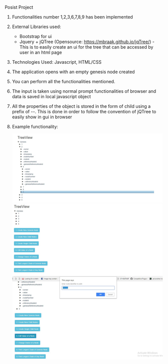 Posist Project

1. Functionalities number 1,2,3,6,7,8,9 has been implemented
2. External Libraries used:
    - Bootstrap for ui
    - Jquery + jQTree (Opensource: https://mbraak.github.io/jqTree/) - This is to easily create an ui for the tree that can be accessed by user in an html page

3. Technologies Used: Javascript, HTML/CSS
4. The application opens with an empty genesis node created
5. You can perform all the functionalities mentioned.
6. The input is taken using normal prompt functionalities of browser and data is saved in local javascript object
7. All the properties of the object is stored in the form of child using a prefix of --. This is done in order to follow the convention of jQTree to easily show in gui in browser
8. Example functionality:

    ![Screenshot 1](Screenshot_1.jpg "Screenshot_1.jpg")
    ![Screenshot 2](Screenshot_2.jpg "Screenshot_2.jpg")
    ![Screenshot 3](Screenshot_3.jpg "Screenshot_3.jpg")